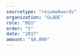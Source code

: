 ```yaml
---
sourcetype: "resumeAwards"
organization: "GLADE"
role: "REU"
order: "5"
date: "2017"
amount: "$8,000"
---
```



